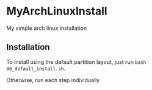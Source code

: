 # MyArchLinuxInstall
My simple arch linux installation

## Installation
To install using the default partition layout, just run `bash 00_default_install.sh`.

Otherwise, run each step individually
